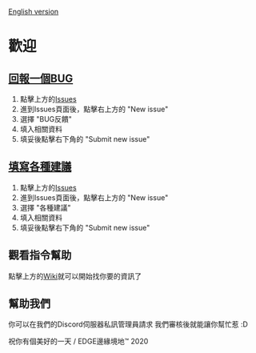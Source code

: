 [English version](https://github.com/lewis252310/EDGE/blob/master/README_en.md)
# 歡迎
## [回報一個BUG](https://github.com/lewis252310/EDGE/issues/new?assignees=&labels=bug&template=bug--.md&title=%5BBUG%5D)

 1. 點擊上方的[Issues](https://github.com/lewis252310/EDGE/issues)
 2. 進到Issues頁面後，點擊右上方的 "New issue"
 3. 選擇 "BUG反饋"
 4. 填入相關資料
 5. 填妥後點擊右下角的 "Submit new issue"
## [填寫各種建議](https://github.com/lewis252310/EDGE/issues/new?assignees=lewis252310&labels=&template=----.md&title=%5B%E5%BB%BA%E8%AD%B0%5D)
 1. 點擊上方的[Issues](https://github.com/lewis252310/EDGE/issues)
 2. 進到Issues頁面後，點擊右上方的 "New issue"
 3. 選擇 "各種建議"
 4. 填入相關資料
 5. 填妥後點擊右下角的 "Submit new issue"
## 觀看指令幫助
點擊上方的[Wiki](https://github.com/lewis252310/EDGE/wiki)就可以開始找你要的資訊了
## 幫助我們
你可以在我們的Discord伺服器私訊管理員請求 我們審核後就能讓你幫忙惹 :D



祝你有個美好的一天 / EDGE邊緣境地™ 2020
